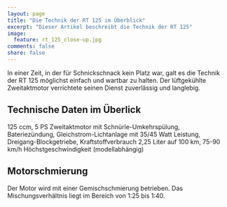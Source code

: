 ```yaml
---
layout: page
title: "Die Technik der RT 125 im Überblick"
excerpt: "Dieser Artikel beschreibt die Technik der RT 125"
image:
  feature: rt_125_close-up.jpg
comments: false
share: false
---
```


In einer Zeit, in der für Schnickschnack kein Platz war, galt es die Technik der RT 125
möglichst einfach und wartbar zu halten. Der lüftgekühlte Zweitaktmotor verrichtete seinen Dienst zuverlässig und langlebig.

## Technische Daten im Überlick
125 ccm, 5 PS Zweitaktmotor mit Schnürle-Umkehrspülung, Bateriezündung, Gleichstrom-Lichtanlage mit 35/45 Watt Leistung, Dreigang-Blockgetriebe, Kraftstoffverbrauch 2,25 Liter auf 100 km, 75-90 km/h Höchstgeschwindigkeit (modellabhängig)

## Motorschmierung
Der Motor wird mit einer Gemischschmierung betrieben. Das Mischungsverhältnis liegt im
Bereich von 1:25 bis 1:40.
